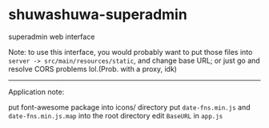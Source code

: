 # shuwashuwa-superadmin
superadmin web interface

Note: to use this interface, you would probably want to put those files into `server -> src/main/resources/static`, and change base URL; or just go and resolve CORS problems lol.(Prob. with a proxy, idk)

----

Application note:

put font-awesome package into icons/ directory
put `date-fns.min.js` and `date-fns.min.js.map` into the root directory
edit `BaseURL` in `app.js`
